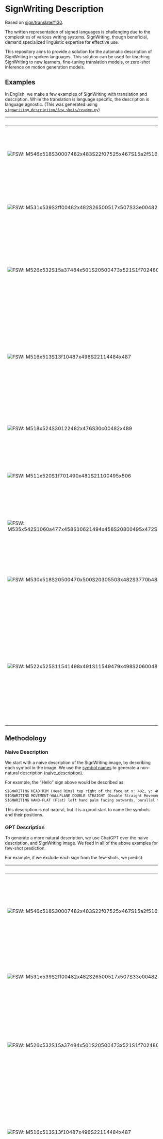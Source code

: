 # SignWriting Description

Based on [sign/translate#130](https://github.com/sign/translate/issues/130).

The written representation of signed languages is challenging due to the complexities of various writing systems.
SignWriting, though beneficial, demand specialized linguistic expertise for effective use.

This repository aims to provide a solution for the automatic description of SignWriting in spoken languages.
This solution can be used for teaching SignWriting to new learners, fine-tuning translation models,
or zero-shot inference on motion generation models.

## Examples

In English, we make a few examples of SignWriting with translation and description.
While the translation is language specific, the description is language agnostic.
(This was generated using [`signwriting_description/few_shots/readme.py`](signwriting_description/few_shots/readme.py))

| SignWriting                                                                                                                                          | Translation    | Description                                                                                                                                                                  |
|------------------------------------------------------------------------------------------------------------------------------------------------------|----------------|------------------------------------------------------------------------------------------------------------------------------------------------------------------------------|
| ![FSW: M546x518S30007482x483S22f07525x467S15a2f516x482](assets/examples/hello.png)                                                                   | Hello          | With your dominant hand open, touch your forehead and move your hand away, palm facing out.                                                                                  |
| ![FSW: M531x539S2ff00482x482S26500517x507S33e00482x482S15a00494x512](assets/examples/thank-you.png)                                                  | Thank You      | Touch your dominant open hand to your lips, then move your hand forward, palm up.                                                                                            |
| ![FSW: M526x532S15a37484x501S20500473x521S1f702480x495S26627504x468](assets/examples/help.png)                                                       | Help (him/her) | Place your dominant hand's fist (thumb up) on the palm of your open non-dominant hand. Move both hands upward together.                                                      |
| ![FSW: M516x513S13f10487x498S22114484x487](assets/examples/no-hand.png)                                                                              | No             | With your dominant hand, extend your index and middle fingers while keeping your other fingers tucked in. Tap these fingers against your thumb.                              |
| ![FSW: M518x524S30122482x476S30c00482x489](assets/examples/no-face.png)                                                                              | No             | Shake your head horizontally while forrowing your eyebrows.                                                                                                                  |
| ![FSW: M511x520S1f701490x481S21100495x506](assets/examples/sorry.png)                                                                                | Sorry          | Form a fist with your dominant hand, palm facing in. Circle it over your heart.                                                                                              |
| ![FSW: M535x542S1060a477x458S10621494x458S20800495x472S10629468x517S10602494x517S20800489x532S2d205502x485S2d211465x484](assets/examples/friend.png) | Friend         | Link the index fingers of both hands together, alternating their positions.                                                                                                  |
| ![FSW: M530x518S20500470x500S20305503x482S3770b488x496S37713487x496S20500520x499S20303474x483](assets/examples/love.png)                             | Love           | Cross your arms over your chest as if giving yourself a hug, with your hands forming fists.                                                                                  |
| ![FSW: M522x525S11541498x491S11549479x498S20600489x476](assets/examples/name.png)                                                                    | Name           | With your dominant hand, extend your index and middle fingers. Tap these fingers twice onto the extended index finger of your non-dominant hand, which is held horizontally. |

## Methodology

### Naive Description

We start with a naive description of the SignWriting image, by describing each symbol in the image.
We use the [symbol names](signwriting_description/symbols.json) to generate a
non-natural description ([naive_description](signwriting_description/naive_description.py)).

For example, the "Hello" sign above would be described as:

```txt
SIGNWRITING HEAD RIM (Head Rims) top right of the face at x: 482, y: 483
SIGNWRITING MOVEMENT-WALLPLANE DOUBLE STRAIGHT (Double Straight Movement, Wall Plane) dominant hand rotated 45 degrees clockwise at x: 525, y: 467
SIGNWRITING HAND-FLAT (Flat) left hand palm facing outwards, parallel to the wall rotated 45 degrees clockwise at x: 516, y: 482
```

This description is not natural, but it is a good start to name the symbols and their positions.

### GPT Description

To generate a more natural description, we use ChatGPT over the naive description, and SignWriting image.
We feed in all of the above examples for few-shot prediction.

For example, if we exclude each sign from the few-shots, we predict:

| SignWriting                                                                                                                                          | Translation    | Description                                                                                                                                  |
|------------------------------------------------------------------------------------------------------------------------------------------------------|----------------|----------------------------------------------------------------------------------------------------------------------------------------------|
| ![FSW: M546x518S30007482x483S22f07525x467S15a2f516x482](assets/examples/hello.png)                                                                   | Hello          | Place your non-dominant flat hand near the side of your head, palm facing out. Move it outward in two straight motions.                      |
| ![FSW: M531x539S2ff00482x482S26500517x507S33e00482x482S15a00494x512](assets/examples/thank-you.png)                                                  | Thank You      | With a smile, place your flat dominant hand under your chin and move it slightly upward.                                                     |
| ![FSW: M526x532S15a37484x501S20500473x521S1f702480x495S26627504x468](assets/examples/help.png)                                                       | Help (him/her) | Start with your dominant hand open, palm up. Touch your thumb to your palm, then move your hand forward and slightly upward.                 |
| ![FSW: M516x513S13f10487x498S22114484x487](assets/examples/no-hand.png)                                                                              | No             | With your dominant hand, form a fist with the index, middle fingers, and thumb extended. Move your hand up and down in a large hinge motion. |
| ![FSW: M518x524S30122482x476S30c00482x489](assets/examples/no-face.png)                                                                              | No             | Move your head straight forward while furrowing your eyebrows downward.                                                                      |
| ![FSW: M511x520S1f701490x481S21100495x506](assets/examples/sorry.png)                                                                                | Sorry          | With your dominant hand in a fist, rub your thumb in a circular motion against your palm.                                                    |
| ![FSW: M535x542S1060a477x458S10621494x458S20800495x472S10629468x517S10602494x517S20800489x532S2d205502x485S2d211465x484](assets/examples/friend.png) | Friend         | With both hands, extend and bend your index fingers. Move them in a grasping motion, rotating your wrists slightly as if turning a knob.     |
| ![FSW: M530x518S20500470x500S20305503x482S3770b488x496S37713487x496S20500520x499S20303474x483](assets/examples/love.png)                             | Love           | Cross your arms in front of you, forming fists with both hands. Tap your fists together once.                                                |
| ![FSW: M522x525S11541498x491S11549479x498S20600489x476](assets/examples/name.png)                                                                    | Name           | Bring both hands together with index and middle fingers extended and touching, then tap them together repeatedly.                            |

## Evaluation

We use BLEU and chrF to compare the hand-written descriptions to the ones outputted by ChatGPT using
[`signwriting_description/evaluation.py`](signwriting_description/evaluation.py), resulting in:

| Model                        | BLEU  | chrF2 |
|------------------------------|-------|-------|
| GPT-4 Vision (deprecated).md | 14.42 | 37.03 |
| GPT-4 Omni (unknown).md      | 10.76 | 42.41 |
| GPT-4 Omni 2024-05-13.md     | 12.35 | 40.81 |
| GPT-4 Omni 2024-08-06.md     | 9.53  | 39.60 |

### Custom Model

Ideally, we would like to use a model that is trained on SignWriting descriptions.
We can generate a dataset using ChatGPT, and then fine-tune a model on this dataset.